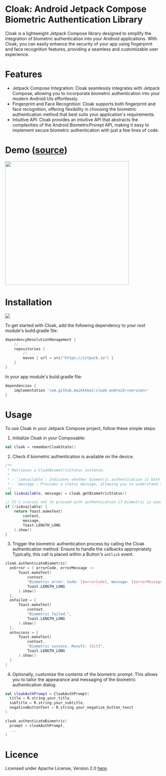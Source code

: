# Cloak: Android Jetpack Compose Biometric Authentication Library
Cloak is a lightweight Jetpack Compose library designed to simplify the integration of biometric authentication into your Android applications. With Cloak, you can easily enhance the security of your app using fingerprint and face recognition features, providing a seamless and customizable user experience.

# Features
* Jetpack Compose Integration: Cloak seamlessly integrates with Jetpack Compose, allowing you to incorporate biometric authentication into your modern Android UIs effortlessly.
* Fingerprint and Face Recognition: Cloak supports both fingerprint and face recognition, offering flexibility in choosing the biometric authentication method that best suits your application's requirements.
* Intuitive API: Cloak provides an intuitive API that abstracts the complexities of the Android BiometricPrompt API, making it easy to implement secure biometric authentication with just a few lines of code.

# Demo ([source](https://github.com/maikkkko1/cloak-android/blob/main/app/src/main/java/com/maikkkko1/cloak/MainActivity.kt))
<img src="https://github.com/maikkkko1/cloak-android/assets/40298292/4bbe7d46-f21e-4013-8ff0-e91385ff3e50" width="400">

# Installation
[![](https://jitpack.io/v/maikkkko1/cloak-android.svg)](https://jitpack.io/#maikkkko1/cloak-android)

To get started with Cloak, add the following dependency to your root module's build.gradle file:
```gradle
dependencyResolutionManagement {
    // ...
    repositories {
        // ...
        maven { url = uri("https://jitpack.io") }
    }
}
```

In your app module's build.gradle file:
```gradle
dependencies {
    implementation 'com.github.maikkkko1:cloak-android:<version>'
}
```

# Usage
To use Cloak in your Jetpack Compose project, follow these simple steps:

1. Initialize Cloak in your Composable:
```kotlin
val cloak = rememberCloakState()
```
2. Check if biometric authentication is available on the device.
```kotlin
/**
 * Retrieves a CloakBiometricStatus instance.
 *
 * - `isAvailable`: Indicates whether biometric authentication is both available and enabled on this device.
 * - `message`: Provides a status message, allowing you to understand the reasons behind any unavailability.
 */
val (isAvailable, message) = cloak.getBiometricStatus()

// It's crucial not to proceed with authentication if biometric is unavailable, as it will result in an exception.
if (!isAvailable) {
    return Toast.makeText(
        context,
        message,
        Toast.LENGTH_LONG
    ).show()
}
```
3. Trigger the biometric authentication process by calling the Cloak authentication method. Ensure to handle the callbacks appropriately. Typically, this call is placed within a Button's `onClick` event.
```kotlin
cloak.authenticateBiometric(
  onError = { errorCode, errorMessage ->
      Toast.makeText(
          context,
          "Biometric error. Code: [$errorCode], message: [$errorMessage]",
          Toast.LENGTH_LONG
      ).show()
  },
  onFailed = {
      Toast.makeText(
          context,
          "Biometric failed.",
          Toast.LENGTH_LONG
      ).show()
  },
  onSuccess = {
      Toast.makeText(
          context,
          "Biometric success. Result: [$it]",
          Toast.LENGTH_LONG
      ).show()
  }
)
```
4. Optionally, customize the contents of the biometric prompt. This allows you to tailor the appearance and messaging of the biometric authentication dialog.
```kotlin
val cloakAuthPrompt = CloakAuthPrompt(
  title = R.string.your_title,
  subTitle = R.string.your_subtitle,
  negativeButtonText = R.string.your_negative_button_texct
)

cloak.authenticateBiometric(
  prompt = cloakAuthPrompt,
  ...
)
```

# Licence

Licensed under Apache License, Version 2.0 [here](https://github.com/maikkkko1/cloak-android/blob/main/LICENSE).
